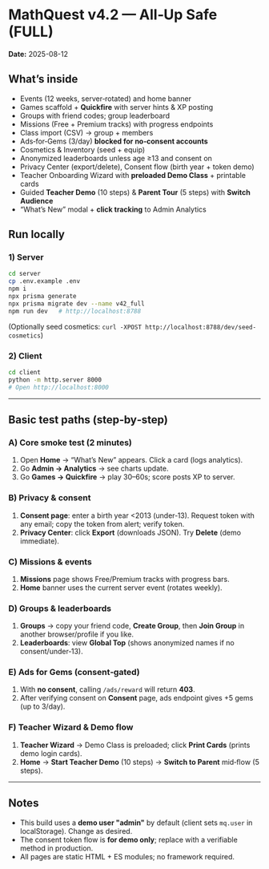 # MathQuest v4.2 — All‑Up Safe (FULL)
**Date:** 2025-08-12

## What’s inside
- Events (12 weeks, server‑rotated) and home banner
- Games scaffold + **Quickfire** with server hints & XP posting
- Groups with friend codes; group leaderboard
- Missions (Free + Premium tracks) with progress endpoints
- Class import (CSV) → group + members
- Ads‑for‑Gems (3/day) **blocked for no‑consent accounts**
- Cosmetics & Inventory (seed + equip)
- Anonymized leaderboards unless age ≥13 and consent on
- Privacy Center (export/delete), Consent flow (birth year + token demo)
- Teacher Onboarding Wizard with **preloaded Demo Class** + printable cards
- Guided **Teacher Demo** (10 steps) & **Parent Tour** (5 steps) with **Switch Audience**
- “What’s New” modal + **click tracking** to Admin Analytics

## Run locally
### 1) Server
```bash
cd server
cp .env.example .env
npm i
npx prisma generate
npx prisma migrate dev --name v42_full
npm run dev   # http://localhost:8788
```
(Optionally seed cosmetics: `curl -XPOST http://localhost:8788/dev/seed-cosmetics`)

### 2) Client
```bash
cd client
python -m http.server 8000
# Open http://localhost:8000
```

---

## Basic test paths (step‑by‑step)
### A) Core smoke test (2 minutes)
1. Open **Home** → “What’s New” appears. Click a card (logs analytics).
2. Go **Admin → Analytics** → see charts update.
3. Go **Games → Quickfire** → play 30–60s; score posts XP to server.

### B) Privacy & consent
1. **Consent page**: enter a birth year <2013 (under‑13). Request token with any email; copy the token from alert; verify token.
2. **Privacy Center**: click **Export** (downloads JSON). Try **Delete** (demo immediate).

### C) Missions & events
1. **Missions** page shows Free/Premium tracks with progress bars.
2. **Home** banner uses the current server event (rotates weekly).

### D) Groups & leaderboards
1. **Groups** → copy your friend code, **Create Group**, then **Join Group** in another browser/profile if you like.
2. **Leaderboards**: view **Global Top** (shows anonymized names if no consent/under‑13).

### E) Ads for Gems (consent‑gated)
1. With **no consent**, calling `/ads/reward` will return **403**.
2. After verifying consent on **Consent** page, ads endpoint gives +5 gems (up to 3/day).

### F) Teacher Wizard & Demo flow
1. **Teacher Wizard** → Demo Class is preloaded; click **Print Cards** (prints demo login cards).
2. **Home** → **Start Teacher Demo** (10 steps) → **Switch to Parent** mid‑flow (5 steps).

---

## Notes
- This build uses a **demo user "admin"** by default (client sets `mq.user` in localStorage). Change as desired.
- The consent token flow is **for demo only**; replace with a verifiable method in production.
- All pages are static HTML + ES modules; no framework required.
